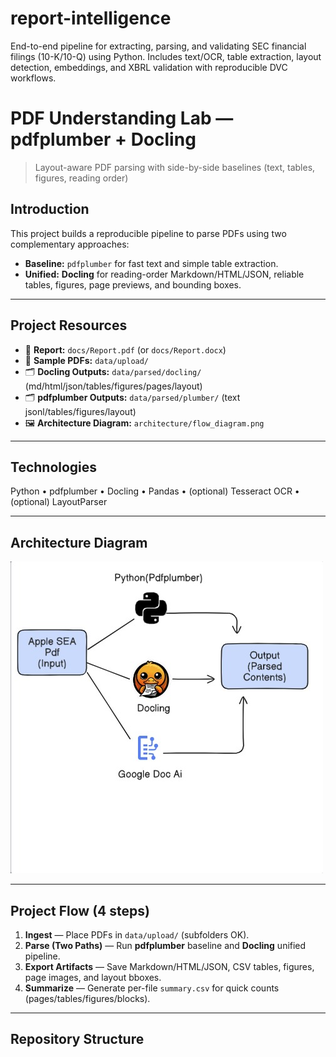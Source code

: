 # report-intelligence
End-to-end pipeline for extracting, parsing, and validating SEC financial filings (10-K/10-Q) using Python. Includes text/OCR, table extraction, layout detection, embeddings, and XBRL validation with reproducible DVC workflows.
# PDF Understanding Lab — pdfplumber + Docling
> Layout-aware PDF parsing with side-by-side baselines (text, tables, figures, reading order)

## Introduction
This project builds a reproducible pipeline to parse PDFs using two complementary approaches:
- **Baseline:** `pdfplumber` for fast text and simple table extraction.
- **Unified:** **Docling** for reading-order Markdown/HTML/JSON, reliable tables, figures, page previews, and bounding boxes.

---

## Project Resources
- 📄 **Report:** `docs/Report.pdf` (or `docs/Report.docx`)
- 🧪 **Sample PDFs:** `data/upload/`
- 🗂️ **Docling Outputs:** `data/parsed/docling/` (md/html/json/tables/figures/pages/layout)
- 🗂️ **pdfplumber Outputs:** `data/parsed/plumber/` (text jsonl/tables/figures/layout)
- 🖼️ **Architecture Diagram:** `architecture/flow_diagram.png`

---

## Technologies
Python • pdfplumber • Docling • Pandas • (optional) Tesseract OCR • (optional) LayoutParser

---

## Architecture Diagram
![Pipeline Diagram](archdiagram.jpg)

---

## Project Flow (4 steps)
1. **Ingest** — Place PDFs in `data/upload/` (subfolders OK).
2. **Parse (Two Paths)** — Run **pdfplumber** baseline and **Docling** unified pipeline.
3. **Export Artifacts** — Save Markdown/HTML/JSON, CSV tables, figures, page images, and layout bboxes.
4. **Summarize** — Generate per-file `summary.csv` for quick counts (pages/tables/figures/blocks).

---

## Repository Structure
